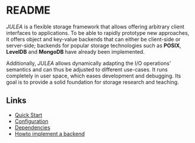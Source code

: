 # README

*JULEA* is a flexible storage framework that allows offering arbitrary client interfaces to applications. To be able to rapidly prototype new approaches, it offers object and key-value backends that can either be client-side or server-side; backends for popular storage technologies such as **POSIX**, **LevelDB** and **MongoDB** have already been implemented.

Additionally, *JULEA* allows dynamically adapting the I/O operations' semantics and can thus be adjusted to different use-cases. It runs completely in user space, which eases development and debugging. Its goal is to provide a solid foundation for storage research and teaching.


## Links

* [Quick Start](Quick%20Start.md)
* [Configuration](Configuration.md)
* [Dependencies](Dependencies.md)
* [Howto implement a backend](Howto%20implement%20a%20backend.md)
